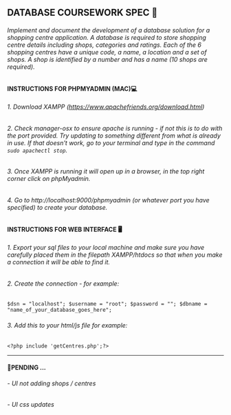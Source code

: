 ## DATABASE COURSEWORK SPEC 📄

###### Implement and document the development of a database solution for a shopping centre application. A database is required to store shopping centre details including shops, categories and ratings. Each of the 6 shopping centres have a unique code, a name, a location and a set of shops. A shop is identified by a number and has a name (10 shops are required). 


#### INSTRUCTIONS FOR PHPMYADMIN (MAC)💻

###### 1. Download XAMPP (https://www.apachefriends.org/download.html) 
###### 2. Check manager-osx to ensure apache is running - if not this is to do with the port provided. Try updating to something different from what is already in use. If that doesn't work, go to your terminal and type in the command `sudo apachectl stop`. 
###### 3. Once XAMPP is running it will open up in a browser, in the top right corner click on phpMyadmin.
###### 4. Go to http://localhost:9000/phpmyadmin (or whatever port you have specified) to create your database. 

#### INSTRUCTIONS FOR WEB INTERFACE 🖥

###### 1. Export your sql files to your local machine and make sure you have carefully placed them in the filepath XAMPP/htdocs so that when you make a connection it will be able to find it. 
###### 2. Create the connection - for example: 
`$dsn = "localhost";
  $username = "root";
  $password = "";
  $dbname = "name_of_your_database_goes_here";`
###### 3. Add this to your html/js file for example: 
`<?php include 'getCentres.php';?>`

___________________


####  🔩PENDING ...

###### - UI not adding shops / centres 
###### - UI css updates
